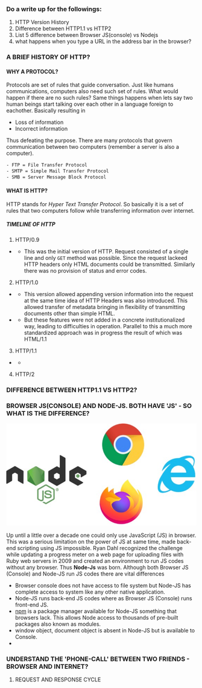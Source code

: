 ### Do a write up for the followings:
1. HTTP Version History
2. Difference between HTTP1.1 vs HTTP2 
3. List 5 difference between Browser JS(console) vs Nodejs
4. what happens when you type a URL in the address bar in the browser?


### A BRIEF HISTORY OF HTTP?
#### WHY A PROTOCOL?

Protocols are set of rules that guide conversation. Just like humans communications, computers also need such set of rules. What would happen if there are no such rules? Same things happens when lets say two human beings start talking over each other in a language foreign to eachother. Basically resulting in
- Loss of information
- Incorrect information

Thus defeating the purpose. There are many protocols that govern communication between two computers (remember a server is also a computer).
```
- FTP = File Transfer Protocol
- SMTP = Simple Mail Transfer Protocol
- SMB = Server Message Block Protocol 
```

#### WHAT IS HTTP?

HTTP stands for *Hyper Text Transfer Protocol*. So basically it is a set of rules that two computers follow while transferring information over internet.

##### TIMELINE OF HTTP

1. HTTP/0.9
- - This was the initial version of HTTP. Request consisted of a single line and only `GET` method was possible. Since the request lackeed HTTP headers only HTML documents could be transmitted. Similarly there was no provision of status and error codes.
2. HTTP/1.0
- - This version allowed appending version information into the request at the same time idea of HTTP Headers was also introduced. This allowed transfer of metadata bringing in flexibility of transmitting documents other than simple HTML.
- - But these features were not added in a concrete institutionalized way, leading to difficulties in operation. Parallel to this a much more standardized approach was in progress the result of which was HTML/1.1
3. HTTP/1.1
- - 
4. HTTP/2



### DIFFERENCE BETWEEN HTTP1.1 VS HTTP2?





### BROWSER JS(CONSOLE) AND NODE-JS. BOTH HAVE 'JS' - SO WHAT IS THE DIFFERENCE?

![NODE VS BROWSER](image/Img-node-vs-browser.jpg)

Up until a little over a decade one could only use JavaScript (JS) in browser. This was a serious limitation on the power of JS at same time, made back-end scripting using JS impossible. Ryan Dahl recognized the challenge while updating a progress meter on a web page for uploading files with Ruby web servers in 2009 and created an environment to run JS codes without any browser. Thus **Node-Js** was born. Although both Browser JS (Console) and Node-JS run JS codes there are vital differences
- Browser console does not have access to file system but Node-JS has complete access to system like any other native application.
- Node-JS runs back-end JS codes where as Browser JS (Console) runs front-end JS.
- [npm](https://www.npmjs.com/) is a package manager available for Node-JS something that browsers lack. This allows Node access to thousands of pre-built packages also known as modules.
- window object, document object is absent in Node-JS but is available to Console.
- 


### UNDERSTAND THE 'PHONE-CALL' BETWEEN TWO FRIENDS - BROWSER AND INTERNET? 
1. REQUEST AND RESPONSE CYCLE
